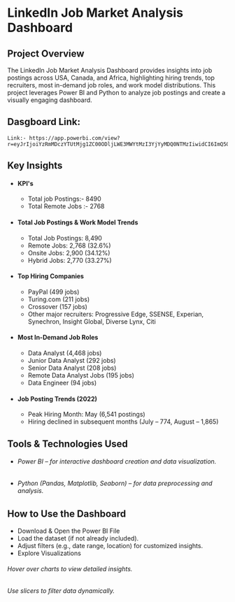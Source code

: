 # LinkedIn Job Market Analysis Dashboard

## Project Overview
The LinkedIn Job Market Analysis Dashboard provides insights into job postings across USA, Canada, and Africa, highlighting hiring trends, top recruiters, most in-demand job roles, and work model distributions. This project leverages Power BI and Python to analyze job postings and create a visually engaging dashboard.

## Dasgboard Link:
    Link:- https://app.powerbi.com/view?r=eyJrIjoiYzRmMDczYTUtMjg1ZC00ODljLWE3MWYtMzI3YjYyMDQ0NTMzIiwidCI6ImQ5OTRjYjA2LTljOTYtNGUxMC05YTQ2LTg4ZGM1OTEyNjc0ZCIsImMiOjZ9
## Key Insights

- #### KPI's
    - Total job Postings:- 8490
    - Total Remote Jobs :- 2768

- #### Total Job Postings & Work Model Trends
    - Total Job Postings: 8,490
    - Remote Jobs: 2,768 (32.6%)
    - Onsite Jobs: 2,900 (34.12%)
    - Hybrid Jobs: 2,770 (33.27%)

- #### Top Hiring Companies
    - PayPal (499 jobs)
    - Turing.com (211 jobs)
    - Crossover (157 jobs)
    - Other major recruiters: Progressive Edge, SSENSE, Experian, Synechron, Insight Global, Diverse Lynx, Citi

- #### Most In-Demand Job Roles
    - Data Analyst (4,468 jobs)
    - Junior Data Analyst (292 jobs)
    - Senior Data Analyst (208 jobs)
    - Remote Data Analyst Jobs (195 jobs)
    - Data Engineer (94 jobs)

- #### Job Posting Trends (2022)
    - Peak Hiring Month: May (6,541 postings)
    - Hiring declined in subsequent months (July – 774, August – 1,865)

## Tools & Technologies Used
  - ###### Power BI – for interactive dashboard creation and data visualization.
  - ###### Python (Pandas, Matplotlib, Seaborn) – for data preprocessing and analysis.

## How to Use the Dashboard
- Download & Open the Power BI File
- Load the dataset (if not already included).
- Adjust filters (e.g., date range, location) for customized insights.
- Explore Visualizations

###### Hover over charts to view detailed insights.
###### Use slicers to filter data dynamically.

